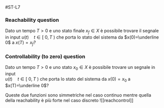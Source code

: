 #ST-L7
### Reachability question
Dato un tempo $T>0$ e uno stato finale $x_f\in X$ è possibile trovare il segnale in input
$u(t)\quad t\in[\ 0, T\ )$  che porta lo stato del sistema da $x(0)=\underline 0$ a $x(T)=x_f$?
### Controllability (to zero) question
Dato un tempo $T>0$ e uno stato $x_0\in X$  è possibile trovare un segnale in input  
$u(t)\quad t\in[\ 0, T\ )$ che porta lo stato del sistema da $x(0)=x_0$ a $x(T)=\underline 0$?

Queste due funzioni sono simmetriche nel caso continuo mentre quella della reachability è più forte nel caso discreto
![[reachcontrol]]
